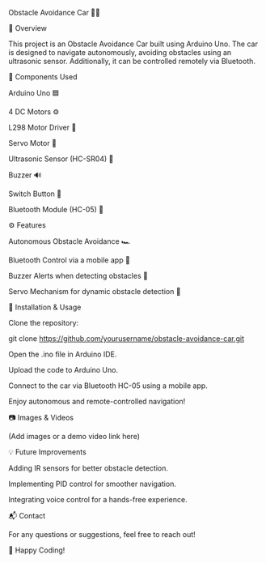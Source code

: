 Obstacle Avoidance Car 🚗💨

📌 Overview

This project is an Obstacle Avoidance Car built using Arduino Uno. The car is designed to navigate autonomously, avoiding obstacles using an ultrasonic sensor. Additionally, it can be controlled remotely via Bluetooth.

🔧 Components Used

Arduino Uno 🟦

4 DC Motors ⚙️

L298 Motor Driver 🔌

Servo Motor 🔄

Ultrasonic Sensor (HC-SR04) 📡

Buzzer 🔊

Switch Button 🔘

Bluetooth Module (HC-05) 📶

⚙️ Features

Autonomous Obstacle Avoidance 🏎️

Bluetooth Control via a mobile app 📱

Buzzer Alerts when detecting obstacles 🔔

Servo Mechanism for dynamic obstacle detection 🔄

📜 Installation & Usage

Clone the repository:

git clone https://github.com/yourusername/obstacle-avoidance-car.git

Open the .ino file in Arduino IDE.

Upload the code to Arduino Uno.

Connect to the car via Bluetooth HC-05 using a mobile app.

Enjoy autonomous and remote-controlled navigation!

📷 Images & Videos

(Add images or a demo video link here)

💡 Future Improvements

Adding IR sensors for better obstacle detection.

Implementing PID control for smoother navigation.

Integrating voice control for a hands-free experience.

📬 Contact

For any questions or suggestions, feel free to reach out!

🚀 Happy Coding!


